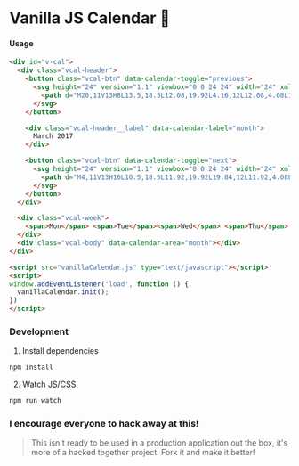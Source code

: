 # Vanilla JS Calendar 🍦

#### Usage

```html
<div id="v-cal">
  <div class="vcal-header">
    <button class="vcal-btn" data-calendar-toggle="previous">
      <svg height="24" version="1.1" viewbox="0 0 24 24" width="24" xmlns="http://www.w3.org/2000/svg">
        <path d="M20,11V13H8L13.5,18.5L12.08,19.92L4.16,12L12.08,4.08L13.5,5.5L8,11H20Z"></path>
      </svg>
    </button>

    <div class="vcal-header__label" data-calendar-label="month">
      March 2017
    </div>

    <button class="vcal-btn" data-calendar-toggle="next">
      <svg height="24" version="1.1" viewbox="0 0 24 24" width="24" xmlns="http://www.w3.org/2000/svg">
        <path d="M4,11V13H16L10.5,18.5L11.92,19.92L19.84,12L11.92,4.08L10.5,5.5L16,11H4Z"></path>
      </svg>
    </button>
  </div>

  <div class="vcal-week">
    <span>Mon</span> <span>Tue</span><span>Wed</span> <span>Thu</span> <span>Fri</span> <span>Sat</span> <span>Sun</span>
  </div>
  <div class="vcal-body" data-calendar-area="month"></div>
</div>
```

```html
<script src="vanillaCalendar.js" type="text/javascript"></script>
<script>
window.addEventListener('load', function () {
  vanillaCalendar.init();
})
</script>
```

### Development

1. Install dependencies

```bash
npm install
```

2. Watch JS/CSS

```bash
npm run watch
```

### I encourage everyone to hack away at this!

> This isn't ready to be used in a production application out the box, it's more of a hacked together project. Fork it and make it better!
